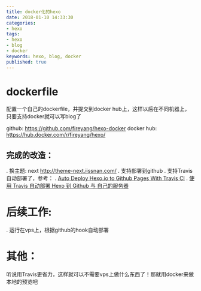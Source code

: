 ```yaml
---
title: docker化的hexo
date: 2018-01-10 14:33:30
categories:
- hexo
tags:
- hexo
- blog
- docker
keywords: hexo, blog, docker
published: true
---
```


# dockerfile

配置一个自己的dockerfile，并提交到docker
hub上，这样以后在不同机器上，只要支持docker就可以写blog了

github: https://github.com/fireyang/hexo-docker
docker hub: https://hub.docker.com/r/fireyang/hexo/

## 完成的改造：
. 换主题: next http://theme-next.iissnan.com/
. 支持部署到github
. 支持Travis自动部署了，参考：
    . [Auto Deploy Hexo.io to Github Pages With Travis CI](http://kflu.github.io/2017/01/03/2017-01-03-hexo-travis/)
    . [使用 Travis 自动部署 Hexo 到 Github 与 自己的服务器](https://segmentfault.com/a/1190000009054888)

# 后续工作:
. 运行在vps上，根据github的hook自动部署

# 其他：
听说用Travis更省力，这样就可以不需要vps上做什么东西了！那就用docker来做本地的预览吧


